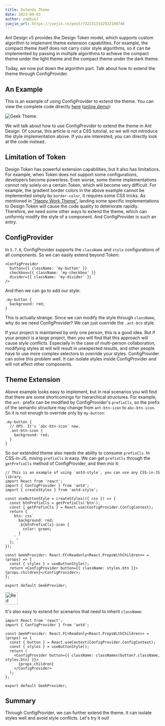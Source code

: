 ```yaml
---
title: Extends Theme
date: 2023-09-03
author: zombieJ
juejin_url: https://juejin.cn/post/7322313142922100746
---
```


Ant Design v5 provides the Design Token model, which supports custom algorithm to implement theme extension capabilities. For example, the compact theme itself does not carry color style algorithms, so it can be implemented by passing in multiple algorithms to achieve the compact theme under the light theme and the compact theme under the dark theme.

Today, we now put down the algorithm part. Talk about how to extend the theme through ConfigProvider.

## An Example

This is an example of using ConfigProvider to extend the theme. You can view the complete code directly [here](https://github.com/zombieJ/antd-geek-theme-sample) ([online demo](https://zombiej.github.io/antd-geek-theme-sample/demos/theme)):

![Geek Theme](https://mdn.alipayobjects.com/huamei_7uahnr/afts/img/A*i3kvR6-tozgAAAAAAAAAAAAADrJ8AQ/original)

We will talk about how to use ConfigProvider to extend the theme in Ant Design. Of course, this article is not a CSS tutorial, so we will not introduce the style implementation above. If you are interested, you can directly look at the code instead.

## Limitation of Token

Design Token has powerful extension capabilities, but it also has limitations. For example, when Token does not support some configurations, developers become powerless. Even worse, some theme implementations cannot rely solely on a certain Token, which will become very difficult. For example, the gradient border colors in the above example cannot be implemented simply by `border-color`, it requires some CSS tricks. As mentioned in ["Happy Work Theme"](/docs/blog/happy-work), landing some specific implementations to Design Token will cause the code quality to deteriorate rapidly. Therefore, we need some other ways to extend the theme, which can uniformly modify the style of a component. And ConfigProvider is such an entry.

## ConfigProvider

In `5.7.0`, ConfigProvider supports the `className` and `style` configurations of all components. So we can easily extend beyond Token:

```tsx
<ConfigProvider
  button={{ className: 'my-button' }}
  checkbox={{ className: 'my-checkbox' }}
  divider={{ className: 'my-divider' }}
/>
```

And then we can go to add our style:

```less
.my-button {
  background: red;
}
```

This is actually strange. Since we can modify the style through `className`, why do we need ConfigProvider? We can just override the `.ant-btn` style.

If your project is maintained by only one person, this is a good idea. But if your project is a large project, then you will find that this approach will cause style conflicts. Especially in the case of multi-person collaboration, modifying styles at will will result in unexpected results, and other people have to use more complex selectors to override your styles. ConfigProvider can solve this problem well. It can isolate styles inside ConfigProvider and will not affect other components.

## Theme Extension

Above example looks easy to implement, but in real scenarios you will find that there are some shortcomings for hierarchical structures. For example, the `ant-` prefix can be modified by ConfigProvider's `prefixCls`, so the prefix of the semantic structure may change from `ant-btn-icon` to `abc-btn-icon`. So it is not enough to override only by `my-button`:

```less
.my-button {
  // OPS. It's `abc-btn-icon` now.
  .ant-btn-icon {
    background: red;
  }
}
```

So our extended theme also needs the ability to consume `prefixCls`. In CSS-in-JS, mixing `prefixCls` is easy. We can get `prefixCls` through the `getPrefixCls` method of ConfigProvider, and then mix it:

```tsx
// This is an example of using `antd-style`, you can use any CSS-in-JS library.
import React from 'react';
import { ConfigProvider } from 'antd';
import { createStyles } from 'antd-style';

const useButtonStyle = createStyles(({ css }) => {
  const btnPrefixCls = getPrefixCls('btn');
  const { getPrefixCls } = React.use(ConfigProvider.ConfigContext);
  return {
    btn: css`
      background: red;
      .${btnPrefixCls}-icon {
        color: green;
      }
    `,
  };
});

const GeekProvider: React.FC<Readonly<React.PropsWithChildren>> = (props) => {
  const { styles } = useButtonStyle();
  return <ConfigProvider button={{ className: styles.btn }}>{props.children}</ConfigProvider>;
};

export default GeekProvider;
```

<img alt="Red Button" height="40" src="https://mdn.alipayobjects.com/huamei_7uahnr/afts/img/A*PvYITqIk2_8AAAAAAAAAAAAADrJ8AQ/original" />

It's also easy to extend for scenarios that need to inherit `className`:

```tsx
import React from 'react';
import { ConfigProvider } from 'antd';

const GeekProvider: React.FC<Readonly<React.PropsWithChildren>> = (props) => {
  const { button } = React.useContext(ConfigProvider.ConfigContext);
  const { styles } = useButtonStyle();
  return (
    <ConfigProvider button={{ className: classNames(button?.className, styles.btn) }}>
      {props.children}
    </ConfigProvider>
  );
};

export default GeekProvider;
```

## Summary

Through ConfigProvider, we can further extend the theme. It can isolate styles well and avoid style conflicts. Let's try it out!
